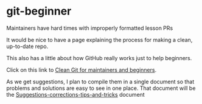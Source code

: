 # git-beginner
Maintainers have hard times with improperly formatted lesson PRs

It would be nice to have a page explaining the process for making a clean, up-to-date repo.

This also has a little about how GitHub really works just to help beginners.

Click on this link to [Clean Git for maintainers and beginners](https://github.com/hoytpr/git-beginner/blob/gh-pages/Maintaining-for-beginners-narrative1.md).

As we get suggestions, I plan to compile them in a single document so that problems and solutions are easy to see in one place. That document will be the [Suggestions-corrections-tips-and-tricks](https://hoytpr.github.io/Suggestions-corrections-tips-and-tricks/) document
